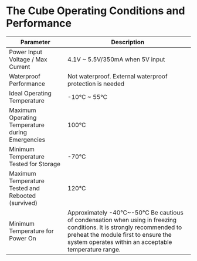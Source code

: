 # The Cube Operating Conditions and Performance

| **Parameter**                                      | **Description**                                                                                                                                                                                                        |
| -------------------------------------------------- | ---------------------------------------------------------------------------------------------------------------------------------------------------------------------------------------------------------------------- |
| Power Input Voltage / Max Current                  | 4.1V \~ 5.5V/350mA when 5V input                                                                                                                                                                                       |
| Waterproof Performance                             | Not waterproof. External waterproof protection is needed                                                                                                                                                               |
| Ideal Operating Temperature                        | -10°C \~ 55°C                                                                                                                                                                                                          |
| Maximum Operating Temperature during Emergencies   | 100°C                                                                                                                                                                                                                  |
| Minimum Temperature Tested for Storage             | -70°C                                                                                                                                                                                                                  |
| Maximum Temperature Tested and Rebooted (survived) | 120°C                                                                                                                                                                                                                  |
| Minimum Temperature for Power On                   | Approximately -40°C\~-50°C Be cautious of condensation when using in freezing conditions. It is strongly recommended to preheat the module first to ensure the system operates within an acceptable temperature range. |
